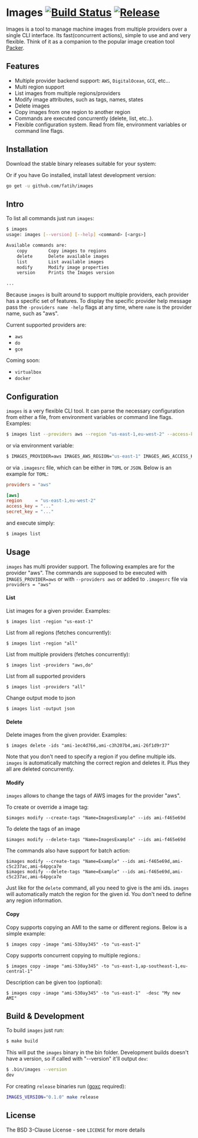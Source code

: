 # Images [![Build Status](http://img.shields.io/travis/fatih/images.svg?style=flat-square)](https://travis-ci.org/fatih/images) [![Release](https://img.shields.io/github/release/fatih/images.svg?style=flat-square)](https://github.com/fatih/images/releases)

Images is a tool to manage machine images from multiple providers over a single
CLI interface. Its fast(concurrent actions), simple to use and and very
flexible. Think of it as a companion to the popular image creation tool
[Packer](https://packer.io/).

## Features

- Multiple provider backend support: `AWS`, `DigitalOcean`, `GCE`, etc...
- Multi region support
- List images from multiple regions/providers
- Modify image attributes, such as tags, names, states
- Delete images
- Copy images from one region to another region
- Commands are executed concurrently (delete, list, etc..).
- Flexible configuration system. Read from file, environment variables or
  command line flags.

## Installation

Download the stable binary releases suitable for your system:


Or if you have Go installed, install latest development version:

```bash
go get -u github.com/fatih/images
```

## Intro

To list all commands just run `images`:

```bash
$ images
usage: images [--version] [--help] <command> [<args>]

Available commands are:
    copy        Copy images to regions
    delete      Delete available images
    list        List available images
    modify      Modify image properties
    version     Prints the Images version

...
```

Because `images` is built around to support multiple providers, each provider
has a specific set of features. To display the specific provider help message
pass the `-providers name -help` flags at any time, where `name` is the provider
name, such as "aws".

Current supported providers are:

* `aws`
* `do`
* `gce`

Coming soon:

* `virtualbox`
* `docker`

## Configuration

`images` is a very flexible CLI tool. It can parse the necessary configuration from
either a file, from environment variables or command line flags. Examples:

```bash
$ images list --providers aws --region "us-east-1,eu-west-2" --access-key "..." -secret-key "..."
```

or via environment variable:

```bash
$ IMAGES_PROVIDER=aws IMAGES_AWS_REGION="us-east-1" IMAGES_AWS_ACCESS_KEY=".." images list
```

or via `.imagesrc` file, which can be either in `TOML` or `JSON`. Below is an example for `TOML`:

```toml
providers = "aws"

[aws]
region     = "us-east-1,eu-west-2"
access_key = "..."
secret_key = "..."
```
and execute simply:

```bash
$ images list
```

## Usage

`images` has multi provider support. The following examples are for the
provider "aws".  The commands are supposed to be executed with
`IMAGES_PROVIDER=aws` or with `--providers aws` or added to `.imagesrc` file via
`providers = "aws"`


#### List

List images for a given provider. Examples:

```
$ images list -region "us-east-1"
```

List from all regions (fetches concurrently):

```
$ images list -region "all"
```

List from multiple providers (fetches concurrently):

```
$ images list -providers "aws,do"
```

List from all supported providers

```
$ images list -providers "all"
```

Change output mode to json

```
$ images list -output json
```

#### Delete

Delete images from the given provider. Examples:

```
$ images delete -ids "ami-1ec4d766,ami-c3h207b4,ami-26f1d9r37"
```

Note that you don't need to specify a region if you define multiple ids.
`images` is automatically matching the correct region and deletes it. Plus they
all are deleted concurrently.

#### Modify

`images` allows to change the tags of AWS images for the provider "aws".

To create or override a image tag:

```
$images modify --create-tags "Name=ImagesExample" --ids ami-f465e69d
```

To delete the tags of an image

```
$images modify --delete-tags "Name=ImagesExample" --ids ami-f465e69d
```

The commands also have support for batch action:

```
$images modify --create-tags "Name=Example" --ids ami-f465e69d,ami-c5c237ac,ami-64pgca7e
$images modify --delete-tags "Name=Example" --ids ami-f465e69d,ami-c5c237ac,ami-64pgca7e
```

Just like for the `delete` command, all you need to give is the ami ids.
`images` will automatically match the region for the given id. You don't need
to define any region information.


#### Copy

Copy supports copying an AMI to the same or different regions. Below is a simple example:

```
$ images copy -image "ami-530ay345" -to "us-east-1"
```

Copy supports concurrent copying to multiple regions.:

```
$ images copy -image "ami-530ay345" -to "us-east-1,ap-southeast-1,eu-central-1"
```

Description can be given too (optional):

```
$ images copy -image "ami-530ay345" -to "us-east-1"  -desc "My new AMI"
```

## Build & Development

To build `images` just run:

```sh
$ make build
```

This will put the `images` binary in the bin folder. Development builds doesn't
have a version, so if called with "--version" it'll output `dev`:

```sh
$ .bin/images --version
dev
```

For creating `release` binaries run ([goxc](https://github.com/laher/goxc) required):

```sh
IMAGES_VERSION="0.1.0" make release
```

## License

The BSD 3-Clause License - see `LICENSE` for more details
